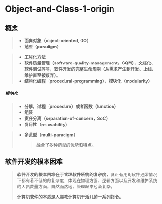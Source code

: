 # Object-and-Class-1-origin

## 概念

> + **面向对象（object-oriented, OO）**
> + **范型（paradigm）**



> + **工程化方法**
> + **软件质量管理（software-quality-management，SQM）**，**文档化**、**软件测试**等等，**软件开发的完整生命周期（从需求产生到开发、上线、维护直至被废弃）**。
> + **结构化编程（procedural-programming）**，**模块化（modularity）**



##### **模块化**

> + **分解**，**过程（procedure）**或者**函数（function）**
> + **组装**
> + **责任分离（separation-of-concern，SoC）**
> + **复用性（re-usability）**



> + **多范型（multi-paradigm）**
>
>   > 融合了多种范型的优势和特点。
>
> 



## **软件开发的根本困难**

> **软件开发的根本困难在于管理软件系统的复杂度**，真正有用的软件通常情况下都有着不低的的复杂度，体现在物理方面、逻辑方面以及开发和维护系统的人员数量方面。自然而然地，管理起来也会复杂。
>
> **计算机软件的本质是人类教计算机干活儿的一系列指令。**



